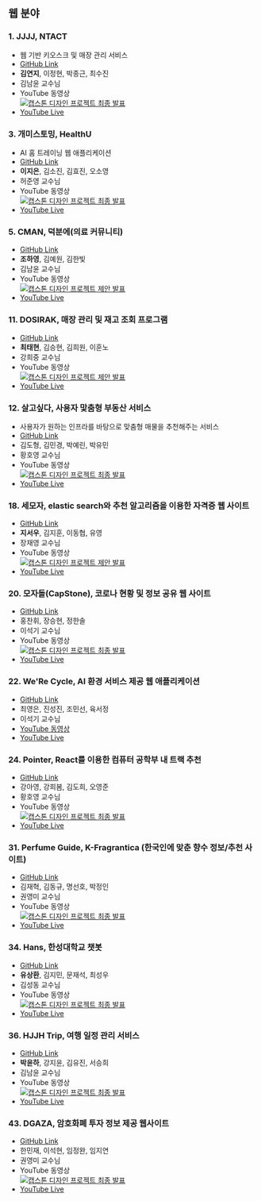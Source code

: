 ## 웹 분야

### 1. JJJJ, NTACT
- 웹 기반 키오스크 및 매장 관리 서비스
- [GitHub Link](https://github.com/coding-Benny/NTACT#readme)
- **김연지**, 이정현, 박종근, 최수진
- 김남윤 교수님
- YouTube 동영상 <br>[![캡스톤 디자인 프로젝트 최종 발표](https://img.youtube.com/vi/Jv8nx1BdveI/0.jpg)](https://youtu.be/Jv8nx1BdveI)
- [YouTube Live](https://www.youtube.com/watch?v=gtd6_RQ6X_o)

### 3. 개미스토밍, HealthU
- AI 홈 트레이닝 웹 애플리케이션
- [GitHub Link](https://github.com/gaemistorming/Capstone-WEB)
- **이지은**, 김소진, 김효진, 오소영
- 허준영 교수님
- YouTube 동영상 <br>[![캡스톤 디자인 프로젝트 최종 발표](https://img.youtube.com/vi/ANM6FzPGNds/maxresdefault.jpg)](https://youtu.be/vw1PfTUJ_3s)
- [YouTube Live](https://youtu.be/spTkOeXQlGQ)

### 5. CMAN, 덕분에(의료 커뮤니티)
- [GitHub Link](https://github.com/equipoida/CapstoneFinal)
- **조하영**, 김예원, 김한빛
- 김남윤 교수님
- YouTube 동영상 <br>
[![캡스톤 디자인 프로젝트 제안 발표](https://img.youtube.com/vi/xTvoeX3piM0/0.jpg)](https://www.youtube.com/watch?v=xTvoeX3piM0)
- [YouTube Live](https://youtu.be/IcGPTcov_VA)

### 11. DOSIRAK, 매장 관리 및 재고 조회 프로그램
- [GitHub Link](https://github.com/gnssh606/DOSIRAK)
- **최태현**, 김승현, 김희원, 이훈노
- 강희중 교수님
- YouTube 동영상 <br>
[![캡스톤 디자인 프로젝트 제안 발표](https://img.youtube.com/vi/6YcokBnyOJM/0.jpg)](https://www.youtube.com/watch?v=6YcokBnyOJM)
- [YouTube Live](https://www.youtube.com/watch?v=GkqBfKvWj-Q)

### 12. 살고싶다, 사용자 맟춤형 부동산 서비스
- 사용자가 원하는 인프라를 바탕으로 맞춤형 매물을 추천해주는 서비스
- [GitHub Link](https://github.com/salgosipda/Salgosipda)
- 김도형, 김민경, 박예린, 박유민
- 황호영 교수님
- YouTube 동영상 <br> 
[![캡스톤 디자인 프로젝트 최종 발표](https://img.youtube.com/vi/f3Ml7c4RU4E/0.jpg)](https://youtu.be/f3Ml7c4RU4E)
- [YouTube Live](https://www.youtube.com/watch?v=73slpUzaIuc)

### 18. 세모자, elastic search와 추천 알고리즘을 이용한 자격증 웹 사이트
- [GitHub Link](https://github.com/hsu18/Capstone)
- **지서우**, 김지훈, 이동협, 유영
- 장재영 교수님
- YouTube 동영상 <br> 
[![캡스톤 디자인 프로젝트 제안 발표](https://img.youtube.com/vi/swleM4JLy-E/0.jpg)](https://www.youtube.com/watch?v=swleM4JLy-E)
- [YouTube Live](https://youtu.be/780ineZzYvk)

### 20. 모자돌(CapStone), 코로나 현황 및 정보 공유 웹 사이트
- [GitHub Link](https://github.com/seunghyun-Jang/corona-inside)
- 홍찬휘, 장승현, 정한솔
- 이석기 교수님
- YouTube 동영상 <br>
[![캡스톤 디자인 프로젝트 최종 발표](https://img.youtube.com/vi/s5AuLqgoOJE/0.jpg)](https://youtu.be/s5AuLqgoOJE)
- [YouTube Live](https://youtu.be/vcFakfuUG9Q)

### 22. We'Re Cycle, AI 환경 서비스 제공 웹 애플리케이션
- [GitHub Link](https://github.com/uuu0105/werecycle)
- 최영은, 진성진, 조민선, 육서정
- 이석기 교수님
- [YouTube 동영상](https://youtu.be/Ngrdjl8FiJ0)
- [YouTube Live](https://youtu.be/EzYmr5KqvyM)

### 24. Pointer, React를 이용한 컴퓨터 공학부 내 트랙 추천
- [GitHub Link](https://github.com/ayrdaz/testreact)
- 강아영, 강희봄, 김도희, 오영준
- 황호영 교수님
- YouTube 동영상 <br>
[![캡스톤 디자인 프로젝트 최종 발표](https://img.youtube.com/vi/IGOehedieXs/0.jpg)](https://youtu.be/IGOehedieXs)
- [YouTube Live](https://youtu.be/LcG-zL4xHzE)

### 31. Perfume Guide, K-Fragrantica (한국인에 맞춘 향수 정보/추천 사이트)
- [GitHub Link](https://github.com/PerfumeGuide/Capstone_PerfumeGuide.git)
- 김재혁, 김동규, 명선호, 박정인
- 권영미 교수님
- YouTube 동영상 <br>
[![캡스톤 디자인 프로젝트 최종 발표](https://img.youtube.com/vi/SXLIkEwFVqA/0.jpg)](https://youtu.be/SXLIkEwFVqA)
- [YouTube Live](https://youtu.be/hxQd1yiGbKM)

### 34. Hans, 한성대학교 챗봇
- [GitHub Link](https://github.com/QuaintCoding/chatbot-dialogflow)
- **유상환**, 김지민, 문재석, 최성우
- 김성동 교수님
- YouTube 동영상 <br>
[![캡스톤 디자인 프로젝트 최종 발표](https://img.youtube.com/vi/sGrDE2R9R9g/0.jpg)](https://youtu.be/sGrDE2R9R9g)
- [YouTube Live](https://youtu.be/Txz9nmCwXKw)

### 36. HJJH Trip, 여행 일정 관리 서비스
- [GitHub Link](https://github.com/0atx/capstone)
- **박윤하**, 강지윤, 김유진, 서승희
- 김남윤 교수님
- YouTube 동영상 <br>
[![캡스톤 디자인 프로젝트 최종 발표](https://img.youtube.com/vi/615VkJComIY/0.jpg)](https://youtu.be/615VkJComIY)
- [YouTube Live](https://youtu.be/h23chXL3b7E)

### 43. DGAZA, 암호화폐 투자 정보 제공 웹사이트
- [GitHub Link](https://github.com/lim97/lim97.github.io)
- 한민재, 이석현, 임정완, 임지연
- 권영미 교수님
- YouTube 동영상 <br>
[![캡스톤 디자인 프로젝트 최종 발표](https://img.youtube.com/vi/m_k5qqerYbs/0.jpg)](https://youtu.be/m_k5qqerYbs)
- [YouTube Live](https://youtu.be/7Drmxcfq4Mg)

